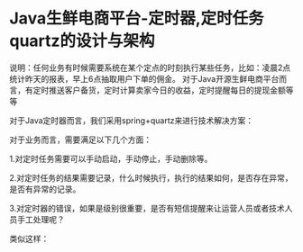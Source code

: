 # Java生鲜电商平台-定时器,定时任务quartz的设计与架构
说明：任何业务有时候需要系统在某个定点的时刻执行某些任务，比如：凌晨2点统计昨天的报表，早上6点抽取用户下单的佣金。
对于Java开源生鲜电商平台而言，有定时推送客户备货，定时计算卖家今日的收益，定时提醒每日的提现金额等等

对于Java定时器而言，我们采用spring+quartz来进行技术解决方案：

对于业务而言，需要满足以下几个方面：

1.对定时任务需要可以手动启动，手动停止，手动删除等。

2.对定时任务的结果需要记录，什么时候执行，执行的结果如何，是否存在异常，是否有异常的记录。

3.对定时器的错误，如果是级别很重要，是否有短信提醒来让运营人员或者技术人员手工处理呢？

类似这样：
